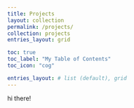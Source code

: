 ```yaml
---
title: Projects
layout: collection
permalink: /projects/
collection: projects
entries_layout: grid

toc: true
toc_label: "My Table of Contents"
toc_icon: "cog"

entries_layout: # list (default), grid
---
```


hi there!


